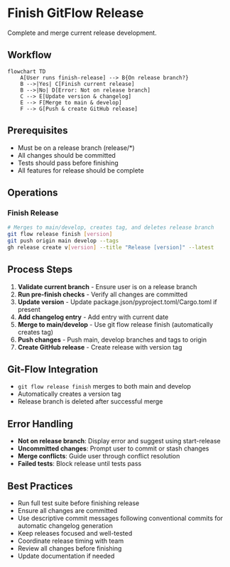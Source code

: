 # Finish GitFlow Release

Complete and merge current release development.

## Workflow

```mermaid
flowchart TD
    A[User runs finish-release] --> B{On release branch?}
    B -->|Yes| C[Finish current release]
    B -->|No| D[Error: Not on release branch]
    C --> E[Update version & changelog]
    E --> F[Merge to main & develop]
    F --> G[Push & create GitHub release]
```

## Prerequisites
- Must be on a release branch (release/*)
- All changes should be committed
- Tests should pass before finishing
- All features for release should be complete

## Operations

### Finish Release
```bash
# Merges to main/develop, creates tag, and deletes release branch
git flow release finish [version]
git push origin main develop --tags
gh release create v[version] --title "Release [version]" --latest
```

## Process Steps
1. **Validate current branch** - Ensure user is on a release branch
2. **Run pre-finish checks** - Verify all changes are committed
3. **Update version** - Update package.json/pyproject.toml/Cargo.toml if present
4. **Add changelog entry** - Add entry with current date
5. **Merge to main/develop** - Use git flow release finish (automatically creates tag)
6. **Push changes** - Push main, develop branches and tags to origin
7. **Create GitHub release** - Create release with version tag

## Git-Flow Integration
- `git flow release finish` merges to both main and develop
- Automatically creates a version tag
- Release branch is deleted after successful merge

## Error Handling
- **Not on release branch**: Display error and suggest using start-release
- **Uncommitted changes**: Prompt user to commit or stash changes
- **Merge conflicts**: Guide user through conflict resolution
- **Failed tests**: Block release until tests pass

## Best Practices
- Run full test suite before finishing release
- Ensure all changes are committed
- Use descriptive commit messages following conventional commits for automatic changelog generation
- Keep releases focused and well-tested
- Coordinate release timing with team
- Review all changes before finishing
- Update documentation if needed
